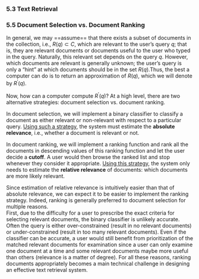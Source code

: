 ### 5.3 Text Retrieval



### 5.5 Document Selection vs. Document Ranking

In general, we may ==assume== that there exists a subset of documents in the collection, i.e., $R(q) ⊂ C$, which are relevant to the user’s query $q$; that is, they
are relevant documents or documents useful to the user who typed in the query.
Naturally, this relevant set depends on the query $q$. However, which documents are relevant is generally unknown; the user’s query is only a “hint” at which documents should be in the set $R(q)$.Thus, the best a computer can do is to return an approximation of $R(q)$, which we will denote by $R^\prime(q)$.

Now, how can a computer compute $R^\prime(q)$? At a high level, there are two alternative strategies: document selection vs. document ranking.

In document selection, we will implement a binary classifier to classify a document as either relevant or non-relevant with respect to a particular query. <u>Using such a strategy</u>, the system must estimate the **absolute relevance**, i.e., whether a document is relevant or not.

In document ranking, we will implement a ranking function and rank all the documents in descending values of this ranking function and let the user decide a **cutoff**. A user would then browse the ranked list and stop whenever they consider it appropriate. <u>Using this strategy</u>, the system only needs to estimate the **relative relevance** of documents: which documents are more likely relevant.

Since estimation of relative relevance is intuitively easier than that of absolute relevance, we can expect it to be easier to implement the ranking strategy. Indeed, ranking is generally preferred to document selection for multiple reasons.<br>	First, due to the difficulty for a user to prescribe the exact criteria for selecting relevant documents, the binary classifier is unlikely accurate. Often the query is either over-constrained (result in no relevant documents) or under-constrained (result in too many relevant documents). Even if the classifier can
be accurate, a user would still benefit from prioritization of the matched relevant
documents for examination since a user can only examine one document at a time and some relevant documents maybe more useful than others (relevance is a matter of degree). For all these reasons, ranking documents appropriately becomes a main technical challenge in designing an effective text retrieval system.





